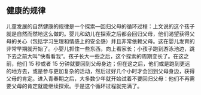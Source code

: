 ## 健康的规律

  儿童发展的自然健康的规律是一个探索—回归父母的循环过程：上文说的这个孩子就是自然而然地这么做的。婴儿和幼儿在探索之后都会回归父母，他们渴望获得父母的关心（包括学习生理和情感上的安全感）并且非常依赖父母。这在婴儿发育的非常早期就开始了。小婴儿抓住一些东西，向上看家长；小孩子跑到游泳池边，跳下去之前大叫“快看看我”。孩子长大一些之后，这个探索的周期变长了。在这之前，他们 15 秒或者 15 分钟就要回到父母身边；但在这之后，他们或是跑到更远的地方去，或是参与更加复杂的活动，然后过好几个小时才会回到父母身边，获得父母的肯定。进入青春期之后，大多数少年就开始试着不要回归父母：他们不再需要父母的肯定就能继续探索。于是这个循环过程就完满了。